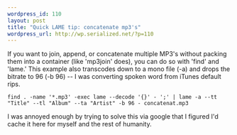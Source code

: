```yaml
--- 
wordpress_id: 110
layout: post
title: "Quick LAME tip: concatenate mp3's"
wordpress_url: http://wp.serialized.net/?p=110
---
```

<p>If you want to join, append, or concatenate multiple <span class="caps">MP3</span>'s without packing them into a container (like 'mp3join' does), you can do so with 'find' and 'lame.' This example also transcodes down to a mono file (-a) and drops the bitrate to 96 (-b 96) -- I was converting spoken word from iTunes default rips.</p>

<p><code>find . -name '*.mp3' -exec lame --decode '{}' - ';' | lame -a --tt "Title" --tl "Album" --ta "Artist" -b 96 - concatenat.mp3</code></p>

<p>I was annoyed enough by trying to solve this via google that I figured I'd cache it here for myself and the rest of humanity.</p>
